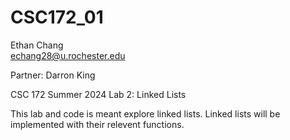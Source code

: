 # CSC172_01

Ethan Chang <br />
echang28@u.rochester.edu

Partner: Darron King

CSC 172 Summer 2024
Lab 2: Linked Lists

This lab and code is meant explore linked lists. Linked lists will be implemented with their relevent functions.
